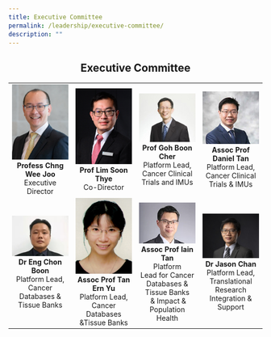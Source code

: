 ```yaml
---
title: Executive Committee
permalink: /leadership/executive-committee/
description: ""
---
```

<div style="text-align:center"><h2>Executive Committee</h2></div>

<table>
	<tbody>
		<tr height="180">
			<td width="25%">
				<img src="/images/Leaders/prof%20chng%20wee%20joo.png">
				<div align="center"><b>Profess Chng Wee Joo</b></div>
				<div align="center">Executive Director</div>
			</td>
			<td width="25%">
				<img src="/images/Leaders/prof%20lim%20soon%20thye.png">
				<div align="center"><b>Prof Lim Soon Thye</b></div>
				<div align="center">Co-Director</div>
			</td>
			<td width="25%">
				<img src="/images/Leaders/prof-goh-boon-cher.jpg">
				<div align="center"><b>Prof Goh Boon Cher</b></div>
				<div align="center">Platform Lead, Cancer Clinical Trials and IMUs</div>
			</td>
			<td width="25%">
				<img src="/images/Leaders/daniel-tan-shao-weng.jpg">
				<div align="center"><b>Assoc Prof Daniel Tan</b></div>
				<div align="center">Platform Lead, Cancer Clinical Trials &amp; IMUs</div>
			</td>
		</tr>
		<tr><!-- Second Row -->
			<td width="25%"><!-- Table 1 -->
				<img src="/images/Leaders/dr-eng-chon-boon.jpg">
				<div align="center"><b>Dr Eng Chon Boon</b></div>
				<div align="center">Platform Lead, Cancer Databases &amp; Tissue Banks</div>
			</td>
			<td width="25%"><!-- Table 2 -->
				<img src="/images/Leaders/tan-ern-yu.png">
				<div align="center"><b>Assoc Prof Tan Ern Yu</b></div>
				<div align="center">Platform Lead, Cancer Databases &amp;Tissue Banks</div>
			</td>
			<td width="25%"><!-- Table 3 -->
				<img src="/images/Leaders/assoc-prof-tan-bee-huat.jpg">
				<div align="center"><b>Assoc Prof Iain Tan</b></div>
				<div align="center">Platform Lead&nbsp;for&nbsp;Cancer Databases &amp; Tissue Banks &nbsp;&amp;&nbsp;Impact &amp; Population Health</div>
			</td>
			<td width="25%"><!-- Table 4 -->
				<img src="/images/Leaders/dr-jason-chan.jpg">
				<div align="center"><b>Dr Jason Chan</b></div>
				<div align="center">Platform Lead, Translational Research Integration &amp; Support</div>
			</td>
		</tr>
	</tbody>
</table>